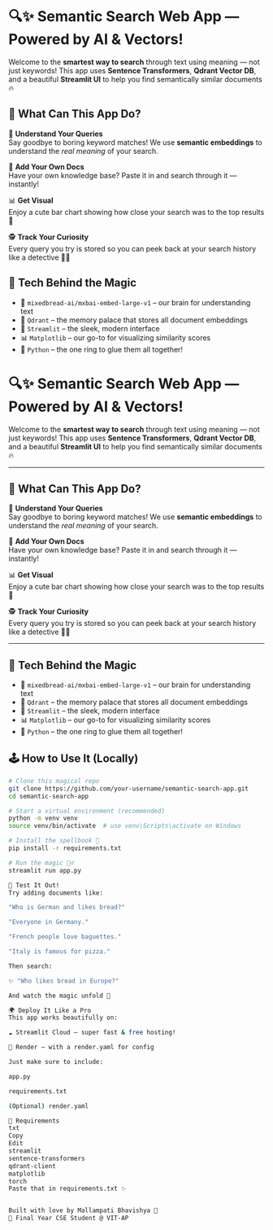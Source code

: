# 🔍✨ Semantic Search Web App — Powered by AI & Vectors!

Welcome to the **smartest way to search** through text using meaning — not just keywords! This app uses **Sentence Transformers**, **Qdrant Vector DB**, and a beautiful **Streamlit UI** to help you find semantically similar documents 🔥



## 🧠 What Can This App Do?

🎯 **Understand Your Queries**  
Say goodbye to boring keyword matches! We use **semantic embeddings** to understand the *real meaning* of your search.

📄 **Add Your Own Docs**  
Have your own knowledge base? Paste it in and search through it — instantly!

📊 **Get Visual**  
Enjoy a cute bar chart showing how close your search was to the top results 💙

🕵️ **Track Your Curiosity**  
Every query you try is stored so you can peek back at your search history like a detective 🕵️‍♂️



## 🚀 Tech Behind the Magic

- 🧠 `mixedbread-ai/mxbai-embed-large-v1` – our brain for understanding text  
- 🧰 `Qdrant` – the memory palace that stores all document embeddings  
- 🎨 `Streamlit` – the sleek, modern interface  
- 📊 `Matplotlib` – our go-to for visualizing similarity scores  
- 💬 `Python` – the one ring to glue them all together!

 # 🔍✨ Semantic Search Web App — Powered by AI & Vectors!

Welcome to the **smartest way to search** through text using meaning — not just keywords! This app uses **Sentence Transformers**, **Qdrant Vector DB**, and a beautiful **Streamlit UI** to help you find semantically similar documents 🔥

---

## 🧠 What Can This App Do?

🎯 **Understand Your Queries**  
Say goodbye to boring keyword matches! We use **semantic embeddings** to understand the *real meaning* of your search.

📄 **Add Your Own Docs**  
Have your own knowledge base? Paste it in and search through it — instantly!

📊 **Get Visual**  
Enjoy a cute bar chart showing how close your search was to the top results 💙

🕵️ **Track Your Curiosity**  
Every query you try is stored so you can peek back at your search history like a detective 🕵️‍♂️

---

## 🚀 Tech Behind the Magic

- 🧠 `mixedbread-ai/mxbai-embed-large-v1` – our brain for understanding text  
- 🧰 `Qdrant` – the memory palace that stores all document embeddings  
- 🎨 `Streamlit` – the sleek, modern interface  
- 📊 `Matplotlib` – our go-to for visualizing similarity scores  
- 💬 `Python` – the one ring to glue them all together!


## 🕹️ How to Use It (Locally)

```bash
# Clone this magical repo
git clone https://github.com/your-username/semantic-search-app.git
cd semantic-search-app

# Start a virtual environment (recommended)
python -m venv venv
source venv/bin/activate  # use venv\Scripts\activate on Windows

# Install the spellbook 🧪
pip install -r requirements.txt

# Run the magic 🧙‍♂️
streamlit run app.py

🧪 Test It Out!
Try adding documents like:

"Who is German and likes bread?"

"Everyone in Germany."

"French people love baguettes."

"Italy is famous for pizza."

Then search:

✨ "Who likes bread in Europe?"

And watch the magic unfold 💫

🌍 Deploy It Like a Pro
This app works beautifully on:

☁️ Streamlit Cloud – super fast & free hosting!

🚀 Render – with a render.yaml for config

Just make sure to include:

app.py

requirements.txt

(Optional) render.yaml

🧾 Requirements
txt
Copy
Edit
streamlit
sentence-transformers
qdrant-client
matplotlib
torch
Paste that in requirements.txt ✨


Built with love by Mallampati Bhavishya 💙
📍 Final Year CSE Student @ VIT-AP


